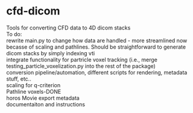 # cfd-dicom
Tools for converting CFD data to 4D dicom stacks
<br>To do:
<br> rewrite main.py to change how data are handled - more streamlined now becasse of scaling and pathlines. Should be straightforward to generate dicom stacks by simply indexing vti
<br> integrate functionality for partricle voxel tracking (i.e., merge testing_particle_voxelization.py into the rest of the package)
<br>conversion pipeline/automation, different scripts for rendering, metadata stuff, etc.. 
<br>scaling for q-criterion
<br>Pathline voxels-DONE 
<br>horos Movie export metadata 
<br> documentaiton and instructions